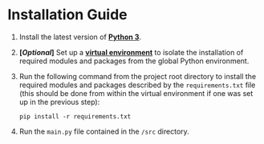 # Installation Guide

1. Install the latest version of **[Python 3](https://www.python.org/downloads/)**.

2. **[*Optional*]** Set up a **[virtual environment](https://docs.python.org/3/library/venv.html)** to isolate the installation of required modules and packages from the global Python environment.

3. Run the following command from the project root directory to install the required modules and packages described by the `requirements.txt` file (this should be done from within the virtual environment if one was set up in the previous step): 
    ```
    pip install -r requirements.txt
    ```

4. Run the `main.py` file contained in the `/src` directory.